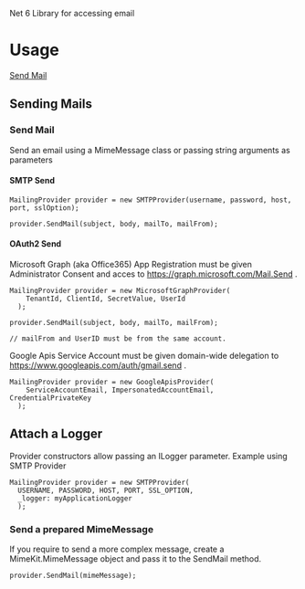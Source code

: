 Net 6 Library for accessing email

# Usage
[Send Mail](#sending)

## Sending Mails
### Send Mail
Send an email using a MimeMessage class or passing string arguments as parameters

#### SMTP Send
```
MailingProvider provider = new SMTPProvider(username, password, host, port, sslOption);
  
provider.SendMail(subject, body, mailTo, mailFrom);
```

#### OAuth2 Send
Microsoft Graph (aka Office365)
App Registration must be given Administrator Consent and acces to https://graph.microsoft.com/Mail.Send .
```
MailingProvider provider = new MicrosoftGraphProvider(
    TenantId, ClientId, SecretValue, UserId
  );
  
provider.SendMail(subject, body, mailTo, mailFrom);

// mailFrom and UserID must be from the same account.
```

Google Apis
Service Account must be given domain-wide delegation to https://www.googleapis.com/auth/gmail.send .
```
MailingProvider provider = new GoogleApisProvider(
    ServiceAccountEmail, ImpersonatedAccountEmail, CredentialPrivateKey
  );
```

## Attach a Logger
Provider constructors allow passing an ILogger parameter. Example using SMTP Provider
```
MailingProvider provider = new SMTPProvider(
  USERNAME, PASSWORD, HOST, PORT, SSL_OPTION,
  _logger: myApplicationLogger
  );
```

### Send a prepared MimeMessage
If you require to send a more complex message, create a MimeKit.MimeMessage object and pass it to the SendMail method.
```
provider.SendMail(mimeMessage);
```
